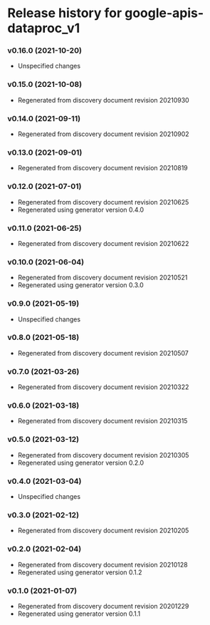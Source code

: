 # Release history for google-apis-dataproc_v1

### v0.16.0 (2021-10-20)

* Unspecified changes

### v0.15.0 (2021-10-08)

* Regenerated from discovery document revision 20210930

### v0.14.0 (2021-09-11)

* Regenerated from discovery document revision 20210902

### v0.13.0 (2021-09-01)

* Regenerated from discovery document revision 20210819

### v0.12.0 (2021-07-01)

* Regenerated from discovery document revision 20210625
* Regenerated using generator version 0.4.0

### v0.11.0 (2021-06-25)

* Regenerated from discovery document revision 20210622

### v0.10.0 (2021-06-04)

* Regenerated from discovery document revision 20210521
* Regenerated using generator version 0.3.0

### v0.9.0 (2021-05-19)

* Unspecified changes

### v0.8.0 (2021-05-18)

* Regenerated from discovery document revision 20210507

### v0.7.0 (2021-03-26)

* Regenerated from discovery document revision 20210322

### v0.6.0 (2021-03-18)

* Regenerated from discovery document revision 20210315

### v0.5.0 (2021-03-12)

* Regenerated from discovery document revision 20210305
* Regenerated using generator version 0.2.0

### v0.4.0 (2021-03-04)

* Unspecified changes

### v0.3.0 (2021-02-12)

* Regenerated from discovery document revision 20210205

### v0.2.0 (2021-02-04)

* Regenerated from discovery document revision 20210128
* Regenerated using generator version 0.1.2

### v0.1.0 (2021-01-07)

* Regenerated from discovery document revision 20201229
* Regenerated using generator version 0.1.1

